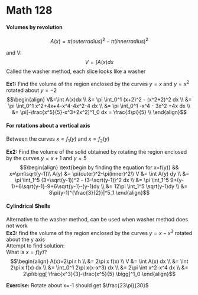# Math 128
#### Volumes by revolution
$$A(x) = \pi (outer radius)^2 - \pi (inner radius)^2$$

and V:  
$$ V = \int A(x) dx$$
Called the washer method, each slice looks like a washer  

__Ex1:__ Find the volume of the region enclosed by the curves $y=x$ and $y=x^2$  rotated about $y=-2$
$$\begin{align}
V&=\int A(x)dx \\
&= \pi \int_0^1 (x+2)^2 - (x^2+2)^2 dx \\
&= \pi \int_0^1 x^2+4x+4-x^4-4x^2-4 dx \\
&= \pi \int_0^1 -x^4 - 3x^2 +4x dx \\
&= \pi[-\frac{x^5}{5}-x^3+2x^2]^1_0 dx = \frac{4\pi}{5} \\
\end{align}$$

#### For rotations about a vertical axis
Between the curves $x=f_1(y)$ and $x=f_2(y)$

__Ex2:__ Find the volume of the solid obtained by rotating the region enclosed by the curves $y=x+1$ and $y=5$
$$\begin{align}
\text{begin by finding the equation for x=f(y)}
&& x=\pm\sqrt{y-1}\\
A(y) &= \pi(outer)^2-\pi(inner)^2\\
V &= \int A(y) dy \\
&= \pi \int_1^5 (3+\sqrt(y-1))^2 - (3-\sqrt(y-1))^2 dx \\
&= \pi \int_1^5 9+(y-1)+6\sqrt{y-1}-9+6\sqrt{y-1}-(y-1)dy \\
&= 12\pi \int_1^5 \sqrt(y-1)dy \\
&= 8\pi(y-1)^{\frac{3}{2}}|^5_1
\end{align}$$

#### Cylindrical Shells
Alternative to the washer method, can be used when washer method does not work  
__Ex3:__ find the volume of the region enclosed by the curves $y=x-x^3$ rotated about the y axis  
Attempt to find solution:  
What is $x=f(y)$?  
$$\begin{align}
A(x)=2\pi r h \\
&= 2\pi x f(x) \\
V &= \int A(x) dx \\
&= \int 2\pi x f(x) dx \\
&= \int_0^1 2\pi x(x-x^3) dx \\
&= 2\pi \int x^2-x^4 dx \\
&= 2\pi\bigg[ \frac{x^3}{3}-\frac{x^5}{5} \bigg]^1_0
\end{align}$$

__Exercise:__
Rotate about x=-1
should get $\frac{23\pi}{30}$
